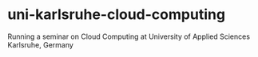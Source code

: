 # uni-karlsruhe-cloud-computing
Running a seminar on Cloud Computing at University of Applied Sciences Karlsruhe, Germany
